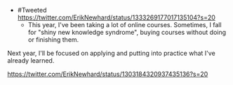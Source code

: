- #Tweeted https://twitter.com/ErikNewhard/status/1333269177017135104?s=20
    - This year, I've been taking a lot of online courses. Sometimes, I fall for "shiny new knowledge syndrome", buying courses without doing or finishing them.

Next year, I'll be focused on applying and putting into practice what I've already learned.

https://twitter.com/ErikNewhard/status/1303184320937435136?s=20
